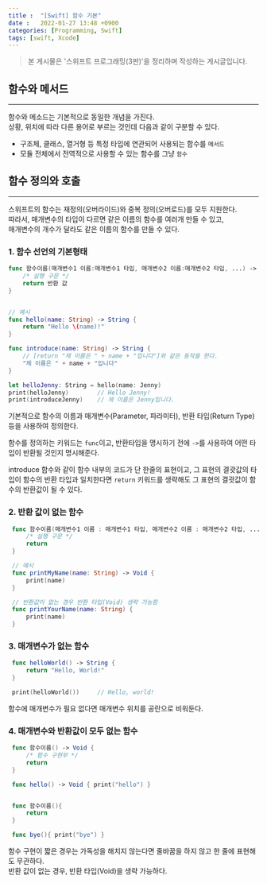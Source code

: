 ```yaml
---
title :  "[Swift] 함수 기본"
date :   2022-01-27 13:48 +0900
categories: [Programming, Swift]
tags: [swift, Xcode]
---
```


> 본 게시물은 '스위프트 프로그래밍(3판)'을 정리하며 작성하는 게시글입니다.


## 함수와 메서드 
---
함수와 메소드는 기본적으로 동일한 개념을 가진다.  
상황, 위치에 따라 다른 용어로 부르는 것인데 다음과 같이 구분할 수 있다.  
   - 구조체, 클래스, 열거형 등 특정 타입에 연관되어 사용되는 함수를 `메서드`  
   - 모듈 전체에서 전역적으로 사용할 수 있는 함수를 그냥 `함수`



## 함수 정의와 호출
---
스위프트의 함수는 재정의(오버라이드)와 중복 정의(오버로드)를 모두 지원한다.  
따라서, 매개변수의 타입이 다르면 같은 이름의 함수를 여러개 만들 수 있고,  
매개변수의 개수가 달라도 같은 이름의 함수를 만들 수 있다.  

### 1. 함수 선언의 기본형태
   ```swift
   func 함수이름(매개변수1 이름:매개변수1 타입, 매개변수2 이름:매개변수2 타입, ...) -> 반환타입 {
       /* 실행 구문 */
       return 반환 값
   }


   // 예시 
   func hello(name: String) -> String {
       return "Hello \(name)!"
   }

   func introduce(name: String) -> String {
       // [return "제 이름은 " + name + "입니다"]와 같은 동작을 한다.
       "제 이름은 " + name + "입니다"
   }

   let helloJenny: String = hello(name: Jenny)
   print(helloJenny)        // Hello Jenny!
   print(introduceJenny)    // 제 이름은 Jenny입니다.
   ```

   기본적으로 함수의 이름과 매개변수(Parameter, 파라미터), 반환 타입(Return Type) 등을 사용하여 정의한다.   
   
   함수를 정의하는 키워드는 `func`이고, 반환타입을 명시하기 전에 `->`를 사용하여 어떤 타입이 반환될 것인지 명시해준다.  

   introduce 함수와 같이 함수 내부의 코드가 단 한줄의 표현이고, 그 표현의 결괏값의 타입이 함수의 반환 타입과 일치한다면 `return` 키워드를 생략해도 그 표현의 결괏값이 함수의 반환값이 될 수 있다.  
     

### 2. 반환 값이 없는 함수
   ```swift
    func 함수이름(매개변수1 이름 : 매개변수1 타입, 매개변수2 이름 : 매개변수2 타입, ...) -> Void {
        /* 실행 구문 */
        return 
    }

    // 예시
    func printMyName(name: String) -> Void {
        print(name)
    }

    // 반환값이 없는 경우 반환 타입(Void) 생략 가능함
    func printYourName(name: String) {
        print(name)
    }
   ```  

       
### 3. 매개변수가 없는 함수
   ```swift
    func helloWorld() -> String {
        return "Hello, World!"
    }

    print(helloWorld())     // Hello, world!
   ```
   함수에 매개변수가 필요 없다면 매개변수 위치를 공란으로 비워둔다.  

### 4. 매개변수와 반환값이 모두 없는 함수

   ```swift
    func 함수이름() -> Void {
        /* 함수 구현부 */
        return 
    }

    func hello() -> Void { print("hello") }


    func 함수이름(){
        return
    }

    func bye(){ print("bye") }
   ```  
   함수 구현이 짧은 경우는 가독성을 해치지 않는다면 줄바꿈을 하지 않고 한 줄에 표현해도 무관하다.  
   반환 값이 없는 경우, 반환 타입(Void)을 생략 가능하다.  
  
  
